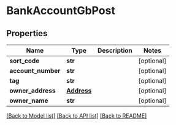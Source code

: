 # BankAccountGbPost

## Properties
Name | Type | Description | Notes
------------ | ------------- | ------------- | -------------
**sort_code** | **str** |  | [optional] 
**account_number** | **str** |  | [optional] 
**tag** | **str** |  | [optional] 
**owner_address** | [**Address**](Address.md) |  | [optional] 
**owner_name** | **str** |  | [optional] 

[[Back to Model list]](../README.md#documentation-for-models) [[Back to API list]](../README.md#documentation-for-api-endpoints) [[Back to README]](../README.md)


